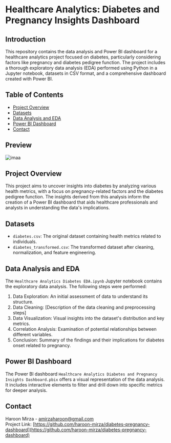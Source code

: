 # Healthcare Analytics: Diabetes and Pregnancy Insights Dashboard

## Introduction
This repository contains the data analysis and Power BI dashboard for a healthcare analytics project focused on diabetes, particularly considering factors like pregnancy and diabetes pedigree function. The project includes a thorough exploratory data analysis (EDA) performed using Python in a Jupyter notebook, datasets in CSV format, and a comprehensive dashboard created with Power BI.

## Table of Contents
- [Project Overview](#project-overview)
- [Datasets](#datasets)
- [Data Analysis and EDA](#data-analysis-and-eda)
- [Power BI Dashboard](#power-bi-dashboard)
- [Contact](#contact)


## Preview
![imaa](https://github.com/haroon-mirza/diabetes-pregnancy-dashboard/assets/110737193/a9d66580-0d75-4294-a416-909163609adc)


## Project Overview
This project aims to uncover insights into diabetes by analyzing various health metrics, with a focus on pregnancy-related factors and the diabetes pedigree function. The insights derived from this analysis inform the creation of a Power BI dashboard that aids healthcare professionals and analysts in understanding the data's implications.

## Datasets
- `diabetes.csv`: The original dataset containing health metrics related to individuals.
- `diabetes_transformed.csv`: The transformed dataset after cleaning, normalization, and feature engineering.

## Data Analysis and EDA
The `Healthcare Analytics Diabetes EDA.ipynb` Jupyter notebook contains the exploratory data analysis. The following steps were performed:
1. Data Exploration: An initial assessment of data to understand its structure.
2. Data Cleaning: [Description of the data cleaning and preprocessing steps]
3. Data Visualization: Visual insights into the dataset's distribution and key metrics.
4. Correlation Analysis: Examination of potential relationships between different variables.
5. Conclusion: Summary of the findings and their implications for diabetes onset related to pregnancy.

## Power BI Dashboard
The Power BI dashboard `Healthcare Analytics Diabetes and Pregnancy Insights Dashboard.pbix` offers a visual representation of the data analysis. It includes interactive elements to filter and drill down into specific metrics for deeper analysis.

## Contact
Haroon Mirza - amirzaharoon@gmail.com  
Project Link: [https://github.com/haroon-mirza/diabetes-pregnancy-dashboard](https://github.com/haroon-mirza/diabetes-pregnancy-dashboard)
